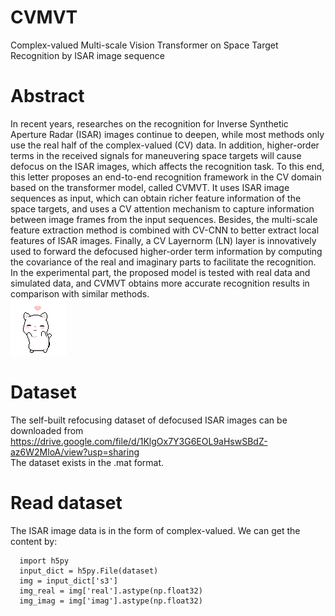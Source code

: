 # CVMVT
Complex-valued Multi-scale Vision Transformer on Space Target Recognition by ISAR image sequence
# Abstract
In recent years, researches on the recognition for Inverse Synthetic Aperture Radar (ISAR) images continue to deepen, while most methods only use the real half of the complex-valued (CV) data. In addition, higher-order terms in the received signals for maneuvering space targets will cause defocus on the ISAR images, which affects the recognition task. To this end, this letter proposes an end-to-end recognition framework in the CV domain based on the transformer model, called CVMVT. It uses ISAR image sequences as input, which can obtain richer feature information of the space targets, and uses a CV attention mechanism to capture information between image frames from the input sequences. Besides, the multi-scale feature extraction method is combined with CV-CNN to better extract local features of ISAR images. Finally, a CV Layernorm (LN) layer is innovatively used to forward the defocused higher-order term information by computing the covariance of the real and imaginary parts to facilitate the recognition. In the experimental part, the proposed model is tested with real data and simulated data, and CVMVT obtains more accurate recognition results in comparison with similar methods.   
![img](https://github.com/yhx-hit/cv_gnn/blob/main/heart.gif)
# Dataset
The self-built refocusing dataset of defocused ISAR images can be downloaded from  
https://drive.google.com/file/d/1KlgOx7Y3G6EOL9aHswSBdZ-az6W2MloA/view?usp=sharing  
The dataset exists in the .mat format.  
# Read dataset
The ISAR image data is in the form of complex-valued. We can get the content by:  
```
  import h5py
  input_dict = h5py.File(dataset)
  img = input_dict['s3']
  img_real = img['real'].astype(np.float32)
  img_imag = img['imag'].astype(np.float32)
